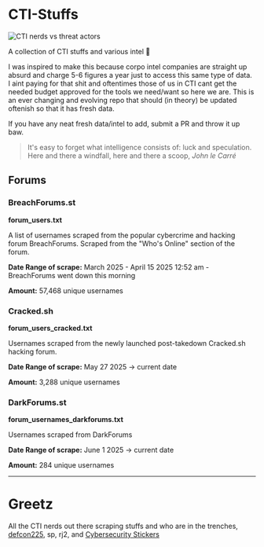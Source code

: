 # CTI-Stuffs

![CTI nerds vs threat actors](https://i.imgur.com/SP93Ph5.png)

A collection of CTI stuffs and various intel 📃 

I was inspired to make this because corpo intel companies are straight up absurd and charge 5-6 figures a year just to access this same type of data. I aint paying for that shit and oftentimes those of us in CTI cant get the needed budget approved for the tools we need/want so here we are. This is an ever changing and evolving repo that should (in theory) be updated oftenish so that it has fresh data.

If you have any neat fresh data/intel to add, submit a PR and throw it up baw.

> It's easy to forget what intelligence consists of: luck and speculation. Here and there a windfall, here and there a scoop, *John le Carré*

## Forums

### BreachForums.st

**forum_users.txt**

A list of usernames scraped from the popular cybercrime and hacking forum BreachForums. Scraped from the "Who's Online" section of the forum.

**Date Range of scrape:** March 2025 - April 15 2025 12:52 am - BreachForums went down this morning

**Amount:** 57,468 unique usernames

### Cracked.sh

**forum_users_cracked.txt**

Usernames scraped from the newly launched post-takedown Cracked.sh hacking forum.

**Date Range of scrape:** May 27 2025 -> current date

**Amount:** 3,288 unique usernames

### DarkForums.st

**forum_usernames_darkforums.txt**

Usernames scraped from DarkForums

**Date Range of scrape:** June 1 2025 -> current date

**Amount:** 284 unique usernames

----

# Greetz

All the CTI nerds out there scraping stuffs and who are in the trenches, [defcon225](https://defcon225.org/), sp, rj2, and [Cybersecurity Stickers](https://cybersecuritystickers.com/)
